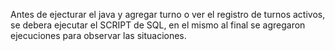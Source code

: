 Antes de ejecturar el java y agregar turno o ver el registro de turnos activos, 
se debera ejecutar el SCRIPT de SQL, en el mismo al final se agregaron ejecuciones para observar las situaciones.
